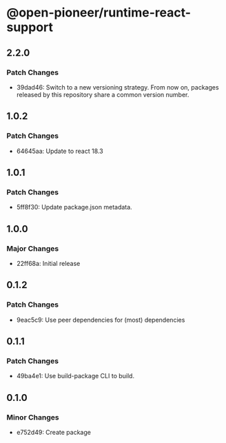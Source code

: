# @open-pioneer/runtime-react-support

## 2.2.0

### Patch Changes

-   39dad46: Switch to a new versioning strategy.
    From now on, packages released by this repository share a common version number.

## 1.0.2

### Patch Changes

-   64645aa: Update to react 18.3

## 1.0.1

### Patch Changes

-   5ff8f30: Update package.json metadata.

## 1.0.0

### Major Changes

-   22ff68a: Initial release

## 0.1.2

### Patch Changes

-   9eac5c9: Use peer dependencies for (most) dependencies

## 0.1.1

### Patch Changes

-   49ba4e1: Use build-package CLI to build.

## 0.1.0

### Minor Changes

-   e752d49: Create package
